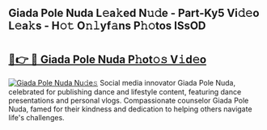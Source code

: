 ## Giada Pole Nuda L𝚎a𝚔ed N𝚞𝚍e - Part-Ky5 Vi𝚍𝚎o L𝚎a𝚔s - H𝚘𝚝 O𝚗𝚕yf𝚊ns P𝚑𝚘tos ISsOD

# <h2><a href="http://kf1b6s6.oniu.top/?m=Giada+Pole+Nuda">🔗👉 🔴 Giada Pole Nuda P𝚑ot𝚘𝚜 V𝚒d𝚎o</a></h2>

[![Giada Pole Nuda Nu𝚍e𝚜](https://i.imgur.com/0qMVB7G.gif)](http://kf1b6s6.oniu.top/?m=Giada+Pole+Nuda)
Social media innovator Giada Pole Nuda, celebrated for publishing dance and lifestyle content, featuring dance presentations and personal vlogs. Compassionate counselor Giada Pole Nuda, famed for their kindness and dedication to helping others navigate life's challenges.  
